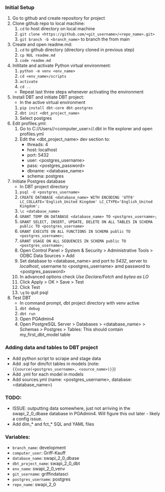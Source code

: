 ### Initial Setup 

1. Go to github and create repository for project
1. Clone github repo to local machine:
    1. `cd` to host directory on local machine
    1. `git clone <https://github.com/<git_username>/<repo_name>.git>` 
    1. `git branch -b <branch_name>` to branch the from main
1. Create and open readme.md:
    1. `cd` to github directory (directory cloned in previous step)
    1. `cp NUL readme.md`
    1. `code readme.md`
1. Inititate and activate Python virtual environment:
    1. `python -m venv <env_name>`
    1. `cd <env_name>/scripts`
    1. `activate`
    1. `cd ..`
    - Repeat last three steps whenever activating the environment
1. Install DBT and initiate DBT project:
    - In the active virtual environment
    1. `pip install dbt-core dbt-postgres`
    1. `dbt init <dbt_project_name>`
    1. Select postgres
1. Edit profiles.yml:
    1. Go to C://Users//<computer_user>//.dbt in file explorer and open profiles.yml
    1. Edit the <dbt_project_name> dev section to:
        - threads: 4
        - host: localhost
        - port: 5432
        - user: <postgres_username>
        - pass: <postgres_password>
        - dbname: <database_name>
        - schema: postgres
1. Initiate Postgres database
    - In DBT project directory
    1. `psql -U <postgres_username>`
    1. `CREATE DATABASE <database_name> WITH ENCODING 'UTF8' LC_COLLATE='English_United Kingdom' LC_CTYPE='English_United Kingdom';`
    1. `\c <database_name>`
    1. `GRANT TEMP ON DATABASE <database_name> TO <postgres_username>;`
    1. `GRANT SELECT, INSERT, UPDATE, DELETE ON ALL TABLES IN SCHEMA public TO <postgres_username>` 
    1. `GRANT EXECUTE ON ALL FUNCTIONS IN SCHEMA public TO <postgres_username>;` 
    1. `GRANT USAGE ON ALL SEQUENCES IN SCHEMA public TO <postgres_username>;`
    1. Open Control Panel > System & Security > Administrative Tools > ODBC Data Sources > Add
    1. Set database to <database_name> and port to *5432*, server to *localhost*, username to <postgres_username> amd password to <postgres_password>
    1. In advanced options check *Use Declare/Fetch* and *bytea as LO* 
    1. Click Apply > OK > Save > Test
    1. Click Test
    1. `\q` to quit psql
1. Test DBT
    - In command prompt, dbt project directory with venv active
    1. `dbt debug`
    1. `dbt run`
    1. Open PGAdmin4
    1. Open PostgreSQL <Version> Server > Databases > <database_name> > Schemas > Postgres > Tables: This should contain my_first_dbt_model table



### Adding data and tables to DBT project

- Add python script to scrape and stage data
- Add <model>.sql for dim/fct tables in models (note: `{{source(<postgres_username>, <source_name>)}}`)
- Add <model>.yml for each model in models
- Add sources.yml (name: <postgres_username>, database: <database_name>)


### TODO:

- ISSUE: outputting data somewhere, just not arriving in the swapi_2_0_dbase database in PGAdmin4. Will figure this out later - likely a config issue.
- Add dim_* and fct_* SQL and YAML files

### Variables:

- `branch_name`: development
- `computer_user`: Griff-Kauff
- `database_name`: swapi_2_0_dbase
- `dbt_project_name`: swapi_2_0_dbt
- `env_name`: swapi_2_0_venv
- `git_username`: griffindatasci
- `postgres_username`: postgres  
- `repo_name`: swapi_2_0


